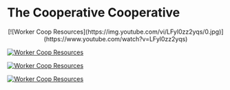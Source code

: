 # The Cooperative Cooperative

<center>[![Worker Coop Resources](https://img.youtube.com/vi/LFyl0zz2yqs/0.jpg)](https://www.youtube.com/watch?v=LFyl0zz2yqs)</center>

[![Worker Coop Resources](https://img.youtube.com/vi/pKN-gxmVRUc/0.jpg)](https://www.youtube.com/watch?v=pKN-gxmVRUc)

[![Worker Coop Resources](https://img.youtube.com/vi/hmAplN2Yd5c/0.jpg)](https://www.youtube.com/watch?v=hmAplN2Yd5c)

[![Worker Coop Resources](https://img.youtube.com/vi/yZHYiz60R5Q/0.jpg)](https://www.youtube.com/watch?v=yZHYiz60R5Q)
